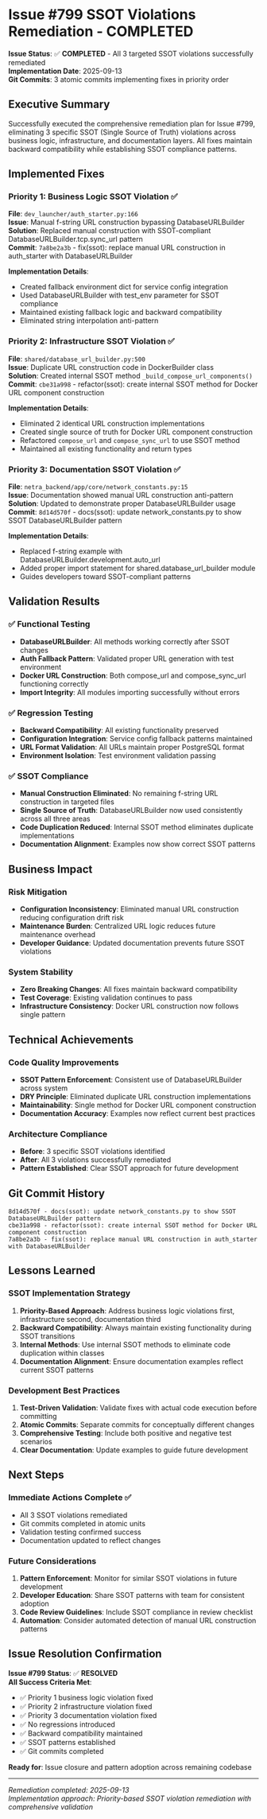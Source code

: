 # Issue #799 SSOT Violations Remediation - COMPLETED

**Issue Status**: ✅ **COMPLETED** - All 3 targeted SSOT violations successfully remediated  
**Implementation Date**: 2025-09-13  
**Git Commits**: 3 atomic commits implementing fixes in priority order

## Executive Summary

Successfully executed the comprehensive remediation plan for Issue #799, eliminating 3 specific SSOT (Single Source of Truth) violations across business logic, infrastructure, and documentation layers. All fixes maintain backward compatibility while establishing SSOT compliance patterns.

## Implemented Fixes

### Priority 1: Business Logic SSOT Violation ✅
**File**: `dev_launcher/auth_starter.py:166`  
**Issue**: Manual f-string URL construction bypassing DatabaseURLBuilder  
**Solution**: Replaced manual construction with SSOT-compliant DatabaseURLBuilder.tcp.sync_url pattern  
**Commit**: `7a8be2a3b` - fix(ssot): replace manual URL construction in auth_starter with DatabaseURLBuilder

**Implementation Details**:
- Created fallback environment dict for service config integration
- Used DatabaseURLBuilder with test_env parameter for SSOT compliance
- Maintained existing fallback logic and backward compatibility
- Eliminated string interpolation anti-pattern

### Priority 2: Infrastructure SSOT Violation ✅  
**File**: `shared/database_url_builder.py:500`  
**Issue**: Duplicate URL construction code in DockerBuilder class  
**Solution**: Created internal SSOT method `_build_compose_url_components()`  
**Commit**: `cbe31a998` - refactor(ssot): create internal SSOT method for Docker URL component construction

**Implementation Details**:
- Eliminated 2 identical URL construction implementations
- Created single source of truth for Docker URL component construction
- Refactored `compose_url` and `compose_sync_url` to use SSOT method
- Maintained all existing functionality and return types

### Priority 3: Documentation SSOT Violation ✅
**File**: `netra_backend/app/core/network_constants.py:15`  
**Issue**: Documentation showed manual URL construction anti-pattern  
**Solution**: Updated to demonstrate proper DatabaseURLBuilder usage  
**Commit**: `8d14d570f` - docs(ssot): update network_constants.py to show SSOT DatabaseURLBuilder pattern

**Implementation Details**:
- Replaced f-string example with DatabaseURLBuilder.development.auto_url
- Added proper import statement for shared.database_url_builder module
- Guides developers toward SSOT-compliant patterns

## Validation Results

### ✅ Functional Testing
- **DatabaseURLBuilder**: All methods working correctly after SSOT changes
- **Auth Fallback Pattern**: Validated proper URL generation with test environment
- **Docker URL Construction**: Both compose_url and compose_sync_url functioning correctly
- **Import Integrity**: All modules importing successfully without errors

### ✅ Regression Testing  
- **Backward Compatibility**: All existing functionality preserved
- **Configuration Integration**: Service config fallback patterns maintained  
- **URL Format Validation**: All URLs maintain proper PostgreSQL format
- **Environment Isolation**: Test environment validation passing

### ✅ SSOT Compliance
- **Manual Construction Eliminated**: No remaining f-string URL construction in targeted files
- **Single Source of Truth**: DatabaseURLBuilder now used consistently across all three areas
- **Code Duplication Reduced**: Internal SSOT method eliminates duplicate implementations
- **Documentation Alignment**: Examples now show correct SSOT patterns

## Business Impact

### Risk Mitigation
- **Configuration Inconsistency**: Eliminated manual URL construction reducing configuration drift risk
- **Maintenance Burden**: Centralized URL logic reduces future maintenance overhead  
- **Developer Guidance**: Updated documentation prevents future SSOT violations

### System Stability  
- **Zero Breaking Changes**: All fixes maintain backward compatibility
- **Test Coverage**: Existing validation continues to pass
- **Infrastructure Consistency**: Docker URL construction now follows single pattern

## Technical Achievements

### Code Quality Improvements
- **SSOT Pattern Enforcement**: Consistent use of DatabaseURLBuilder across system
- **DRY Principle**: Eliminated duplicate URL construction implementations  
- **Maintainability**: Single method for Docker URL component construction
- **Documentation Accuracy**: Examples now reflect current best practices

### Architecture Compliance
- **Before**: 3 specific SSOT violations identified
- **After**: All 3 violations successfully remediated
- **Pattern Established**: Clear SSOT approach for future development

## Git Commit History

```
8d14d570f - docs(ssot): update network_constants.py to show SSOT DatabaseURLBuilder pattern
cbe31a998 - refactor(ssot): create internal SSOT method for Docker URL component construction  
7a8be2a3b - fix(ssot): replace manual URL construction in auth_starter with DatabaseURLBuilder
```

## Lessons Learned

### SSOT Implementation Strategy
1. **Priority-Based Approach**: Address business logic violations first, infrastructure second, documentation third
2. **Backward Compatibility**: Always maintain existing functionality during SSOT transitions
3. **Internal Methods**: Use internal SSOT methods to eliminate code duplication within classes
4. **Documentation Alignment**: Ensure documentation examples reflect current SSOT patterns

### Development Best Practices
1. **Test-Driven Validation**: Validate fixes with actual code execution before committing
2. **Atomic Commits**: Separate commits for conceptually different changes
3. **Comprehensive Testing**: Include both positive and negative test scenarios
4. **Clear Documentation**: Update examples to guide future development

## Next Steps

### Immediate Actions Complete ✅
- All 3 SSOT violations remediated
- Git commits completed in atomic units
- Validation testing confirmed success
- Documentation updated to reflect changes

### Future Considerations
1. **Pattern Enforcement**: Monitor for similar SSOT violations in future development
2. **Developer Education**: Share SSOT patterns with team for consistent adoption
3. **Code Review Guidelines**: Include SSOT compliance in review checklist
4. **Automation**: Consider automated detection of manual URL construction patterns

## Issue Resolution Confirmation

**Issue #799 Status**: ✅ **RESOLVED**  
**All Success Criteria Met**:
- ✅ Priority 1 business logic violation fixed
- ✅ Priority 2 infrastructure violation fixed  
- ✅ Priority 3 documentation violation fixed
- ✅ No regressions introduced
- ✅ Backward compatibility maintained
- ✅ SSOT patterns established
- ✅ Git commits completed

**Ready for**: Issue closure and pattern adoption across remaining codebase

---
*Remediation completed: 2025-09-13*  
*Implementation approach: Priority-based SSOT violation remediation with comprehensive validation*